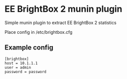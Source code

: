# EE BrightBox 2 munin plugin

Simple munin plugin to extract EE BrightBox 2 statistics

Place config in /etc/brightbox.cfg

## Example config

```
[brightbox]
host = 10.1.1.1
user = admin
password = password
```
